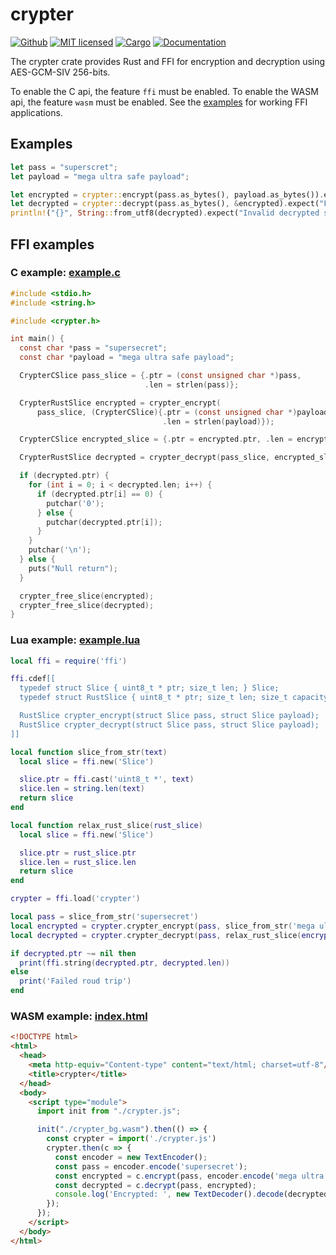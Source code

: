 # crypter
[![Github](https://github.com/m-lima/crypter/actions/workflows/check.yml/badge.svg)](https://github.com/m-lima/crypter/actions/workflows/check.yml)
[![MIT licensed](https://img.shields.io/badge/license-MIT-blue.svg)](LICENSE)
[![Cargo](https://img.shields.io/crates/v/crypter.svg)](https://crates.io/crates/crypter)
[![Documentation](https://docs.rs/crypter/badge.svg)](https://docs.rs/crypter)

The crypter crate provides Rust and FFI for encryption and decryption using AES-GCM-SIV 256-bits.

To enable the C api, the feature `ffi` must be enabled.
To enable the WASM api, the feature `wasm` must be enabled.
See the [examples](../../blob/master/ffi/examples) for working FFI applications.

## Examples

```rust
let pass = "superscret";
let payload = "mega ultra safe payload";

let encrypted = crypter::encrypt(pass.as_bytes(), payload.as_bytes()).expect("Failed to encrypt");
let decrypted = crypter::decrypt(pass.as_bytes(), &encrypted).expect("Failed to decrypt");
println!("{}", String::from_utf8(decrypted).expect("Invalid decrypted string"));
```

## FFI examples
### C example: [example.c](../../blob/master/ffi/examples/c/example.c)
```c
#include <stdio.h>
#include <string.h>

#include <crypter.h>

int main() {
  const char *pass = "supersecret";
  const char *payload = "mega ultra safe payload";

  CrypterCSlice pass_slice = {.ptr = (const unsigned char *)pass,
                              .len = strlen(pass)};

  CrypterRustSlice encrypted = crypter_encrypt(
      pass_slice, (CrypterCSlice){.ptr = (const unsigned char *)payload,
                                  .len = strlen(payload)});

  CrypterCSlice encrypted_slice = {.ptr = encrypted.ptr, .len = encrypted.len};

  CrypterRustSlice decrypted = crypter_decrypt(pass_slice, encrypted_slice);

  if (decrypted.ptr) {
    for (int i = 0; i < decrypted.len; i++) {
      if (decrypted.ptr[i] == 0) {
        putchar('0');
      } else {
        putchar(decrypted.ptr[i]);
      }
    }
    putchar('\n');
  } else {
    puts("Null return");
  }

  crypter_free_slice(encrypted);
  crypter_free_slice(decrypted);
}
```

### Lua example: [example.lua](../../blob/master/ffi/examples/lua/example.lua)
```lua
local ffi = require('ffi')

ffi.cdef[[
  typedef struct Slice { uint8_t * ptr; size_t len; } Slice;
  typedef struct RustSlice { uint8_t * ptr; size_t len; size_t capacity; } RustSlice;

  RustSlice crypter_encrypt(struct Slice pass, struct Slice payload);
  RustSlice crypter_decrypt(struct Slice pass, struct Slice payload);
]]

local function slice_from_str(text)
  local slice = ffi.new('Slice')

  slice.ptr = ffi.cast('uint8_t *', text)
  slice.len = string.len(text)
  return slice
end

local function relax_rust_slice(rust_slice)
  local slice = ffi.new('Slice')

  slice.ptr = rust_slice.ptr
  slice.len = rust_slice.len
  return slice
end

crypter = ffi.load('crypter')

local pass = slice_from_str('supersecret')
local encrypted = crypter.crypter_encrypt(pass, slice_from_str('mega ultra safe payload'))
local decrypted = crypter.crypter_decrypt(pass, relax_rust_slice(encrypted))

if decrypted.ptr ~= nil then
  print(ffi.string(decrypted.ptr, decrypted.len))
else
  print('Failed roud trip')
end
```

### WASM example: [index.html](../../blob/master/ffi/examples/wasm/index.html)
```html
<!DOCTYPE html>
<html>
  <head>
    <meta http-equiv="Content-type" content="text/html; charset=utf-8"/>
    <title>crypter</title>
  </head>
  <body>
    <script type="module">
      import init from "./crypter.js";

      init("./crypter_bg.wasm").then(() => {
        const crypter = import('./crypter.js')
        crypter.then(c => {
          const encoder = new TextEncoder();
          const pass = encoder.encode('supersecret');
          const encrypted = c.encrypt(pass, encoder.encode('mega ultra safe payload'));
          const decrypted = c.decrypt(pass, encrypted);
          console.log('Encrypted: ', new TextDecoder().decode(decrypted));
        });
      });
    </script>
  </body>
</html>
```
